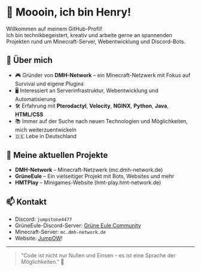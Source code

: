 # 👋 Moooin, ich bin Henry!

Willkommen auf meinem GitHub-Profil!  
Ich bin technikbegeistert, kreativ und arbeite gerne an spannenden Projekten rund um Minecraft-Server, Webentwicklung und Discord-Bots.

## 🚀 Über mich
- 🎮 Gründer von **DMH-Network** – ein Minecraft-Netzwerk mit Fokus auf Survival und eigene Plugins
- 🖥️ Interessiert an Serverinfrastruktur, Webentwicklung und Automatisierung
- 🛠️ Erfahrung mit **Pterodactyl**, **Velocity**, **NGINX**, **Python**, **Java**, **HTML/CSS**
- 📚 Immer auf der Suche nach neuen Technologien und Möglichkeiten, mich weiterzuentwickeln
- 🇩🇪 Lebe in Deutschland

## 📌 Meine aktuellen Projekte
- **DMH-Network** – Minecraft-Netzwerk (mc.dmh-network.de)
- **GrüneEule** – Ein vielseitiger Projekt mit Bots, Websites und mehr
- **HMTPlay** – Minigames-Website (hmt-play.hmt-network.de)

## 📫 Kontakt
- Discord: `jumpstone4477`
- GrüneEule-Discord-Server: [Grüne Eule Community](https://l.grueneeule.de/dc/grüneeule)
- Minecraft-Server: `mc.dmh-network.de`
- Website: [JumpOW](https://jumpow.de/)!

---

> "Code ist nicht nur Nullen und Einsen – es ist eine Sprache der Möglichkeiten." 🚀
